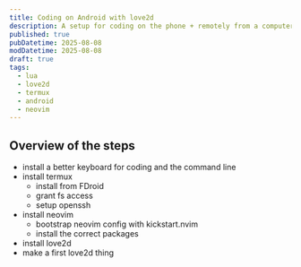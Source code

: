 ```yaml
---
title: Coding on Android with love2d
description: A setup for coding on the phone + remotely from a computer
published: true
pubDatetime: 2025-08-08
modDatetime: 2025-08-08
draft: true
tags:
  - lua
  - love2d
  - termux
  - android
  - neovim
---
```


## Overview of the steps

- install a better keyboard for coding and the command line
- install termux
  - install from FDroid
  - grant fs access
  - setup openssh
- install neovim
  - bootstrap neovim config with kickstart.nvim
  - install the correct packages
- install love2d
- make a first love2d thing


